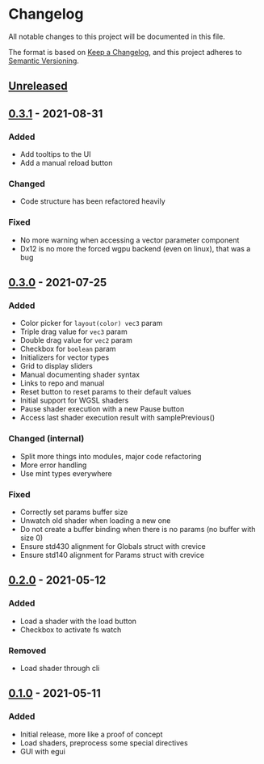 # Changelog

All notable changes to this project will be documented in this file.

The format is based on [Keep a Changelog](https://keepachangelog.com/en/1.0.0/), and this project
adheres to [Semantic Versioning](https://semver.org/spec/v2.0.0.html).

## [Unreleased]

[Unreleased]: https://github.com/Gui-Yom/nuance/compare/v0.3.1...HEAD

## [0.3.1] - 2021-08-31

### Added

- Add tooltips to the UI
- Add a manual reload button

### Changed

- Code structure has been refactored heavily

### Fixed

- No more warning when accessing a vector parameter component
- Dx12 is no more the forced wgpu backend (even on linux), that was a bug

[0.3.1]: https://github.com/Gui-Yom/nuance/compare/v0.3.0...v0.3.1

## [0.3.0] - 2021-07-25

### Added

- Color picker for `layout(color) vec3` param
- Triple drag value for `vec3` param
- Double drag value for `vec2` param
- Checkbox for `boolean` param
- Initializers for vector types
- Grid to display sliders
- Manual documenting shader syntax
- Links to repo and manual
- Reset button to reset params to their default values
- Initial support for WGSL shaders
- Pause shader execution with a new Pause button
- Access last shader execution result with samplePrevious()

### Changed (internal)

- Split more things into modules, major code refactoring
- More error handling
- Use mint types everywhere

### Fixed

- Correctly set params buffer size
- Unwatch old shader when loading a new one
- Do not create a buffer binding when there is no params (no buffer with size 0)
- Ensure std430 alignment for Globals struct with crevice
- Ensure std140 alignment for Params struct with crevice

[0.3.0]: https://github.com/Gui-Yom/nuance/compare/v0.2.0...v0.3.0

## [0.2.0] - 2021-05-12

### Added

- Load a shader with the load button
- Checkbox to activate fs watch

### Removed

- Load shader through cli

[0.2.0]: https://github.com/Gui-Yom/nuance/compare/v0.1.0...v0.2.0

## [0.1.0] - 2021-05-11

### Added

- Initial release, more like a proof of concept
- Load shaders, preprocess some special directives
- GUI with egui

[0.1.0]: https://github.com/Gui-Yom/nuance/releases/tag/v0.1.0
